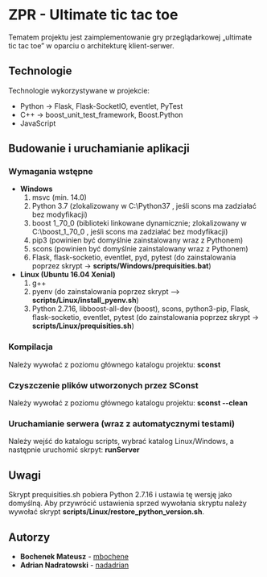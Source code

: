 # ZPR - Ultimate tic tac toe
Tematem projektu jest zaimplementowanie gry przeglądarkowej „ultimate tic tac toe” w oparciu o architekturę klient-serwer.

## Technologie
Technologie wykorzystywane w projekcie:
- Python -> Flask, Flask-SocketIO, eventlet, PyTest
- C++ -> boost_unit_test_framework, Boost.Python
- JavaScript

## Budowanie i uruchamianie aplikacji

### Wymagania wstępne
- **Windows**
  1. msvc (min. 14.0)
  2. Python 3.7 (zlokalizowany w C:\Python37 , jeśli scons ma zadziałać bez modyfikacji)
  3. boost 1_70_0 (biblioteki linkowane dynamicznie; zlokalizowany w C:\boost_1_70_0 , jeśli scons ma zadziałać bez modyfikacji)
  4. pip3 (powinien być domyślnie zainstalowany wraz z Pythonem)
  5. scons (powinien być domyślnie zainstalowany wraz z Pythonem)
  6. Flask, flask-socketio, eventlet, pyd, pytest (do zainstalowania poprzez skrypt -> **scripts/Windows/prequisities.bat**)
- **Linux (Ubuntu 16.04 Xenial)**
  1. g++
  2. pyenv (do zainstalowania poprzez skrypt --> **scripts/Linux/install_pyenv.sh**)
  3. Python 2.7.16, libboost-all-dev (boost), scons, python3-pip, Flask, flask-socketio, eventlet, pytest (do zainstalowania poprzez skrypt -> **scripts/Linux/prequisities.sh**)

### Kompilacja
Należy wywołać z poziomu głównego katalogu projektu:
**sconst**

### Czyszczenie plików utworzonych przez SConst
Należy wywołać z poziomu głównego katalogu projektu:
**sconst --clean**

### Uruchamianie serwera (wraz z automatycznymi testami)
Należy wejść do katalogu scripts, wybrać katalog Linux/Windows, a następnie uruchomić skrpyt: 
**runServer**

## Uwagi
Skrypt prequisities.sh pobiera Python 2.7.16 i ustawia tę wersję jako domyślną. Aby przywrócić ustawienia sprzed wywołania skryptu należy wywołać skrypt **scripts/Linux/restore_python_version.sh**.

## Autorzy
- **Bochenek Mateusz** - [mbochene](https://github.com/mbochene)
- **Adrian Nadratowski** - [nadadrian](https://github.com/nadadrian)

